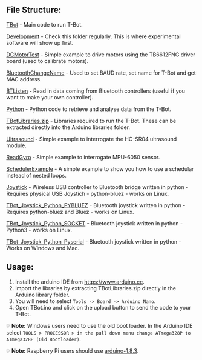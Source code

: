 ## File Structure:

[TBot](/TBot) - Main code to run T-Bot.

[Development](/Development) - Check this folder regularly. This is where experimental software will show up first.

[DCMotorTest](/DCMotorTest) - Simple example to drive motors using the TB6612FNG driver board (used to calibrate motors).

[BluetoothChangeName](/BluetoothChangeName) - Used to set BAUD rate, set name for T-Bot and get MAC address.

[BTListen](/BTListen) - Read in data coming from Bluetooth controllers (useful if you want to make your own controller).

[Python](/Python) - Python code to retrieve and analyse data from the T-Bot.

[TBotLibraries.zip](/TBotLibraries.zip) - Libraries required to run the T-Bot. These can be extracted directly into the Arduino libraries folder.

[Ultrasound](/Ultrasound) - Simple example to interrogate the HC-SR04 ultrasound module.

[ReadGyro](/ReadGyro) - Simple example to interrogate MPU-6050 sensor.

[SchedulerExample](/SchedulerExample) - A simple example to show you how to use a schedular instead of nested loops.

[Joystick](/Joystick) - Wireless USB controller to Bluetooth bridge written in python - Requires physical USB Joystich - python-bluez - works on Linux.

[TBot_Joystick_Python_PYBLUEZ](/TBot_Joystick_Python_PYBLUEZ) - Bluetooth joystick written in python - Requires python-bluez and Bluez - works on Linux.

[TBot_Joystick_Python_SOCKET](/TBot_Joystick_Python_SOCKET) - Bluetooth joystick written in python - Python3 - works on Linux.

[TBot_Joystick_Python_Pyserial](/TBot_Joystick_Python_Pyserial) - Bluetooth joystick written in python - Works on Windows and Mac.

## Usage:
1. Install the arduino IDE from https://www.arduino.cc.
2. Import the libraries by extracting TBotLibraries.zip directly in the Arduino library folder.
3. You will need to select ```Tools -> Board -> Arduino Nano```.
4. Open TBot.ino and click on the upload button to send the code to your T-Bot.


💡 **Note:** Windows users need to use the old boot loader. In the Arduino IDE select ```TOOLS > PROCESSOR > in the pull down menu change ATmega328P to ATmega328P (Old Bootloader)```.

💡 **Note:** Raspberry Pi users should use [arduino-1.8.3](https://www.arduino.cc/en/Main/OldSoftwareReleases#previous). 
